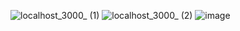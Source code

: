 ![localhost_3000_ (1)](https://user-images.githubusercontent.com/43875549/177033707-6be89b50-5414-4f92-8df6-75d0accb5883.png)
![localhost_3000_ (2)](https://user-images.githubusercontent.com/43875549/177033713-f91483cf-eb5f-4fe9-bfa0-dcea01c769e2.png)
![image](https://user-images.githubusercontent.com/43875549/205054642-1e35d21c-819d-4d2a-a9a5-a71fb39ea798.png)

